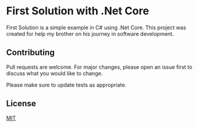 # First Solution with .Net Core

First Solution is a simple example in C# using .Net Core.
This project was created for help my brother on his journey in software development.


## Contributing
Pull requests are welcome. For major changes, please open an issue first to discuss what you would like to change.

Please make sure to update tests as appropriate.

## License
[MIT](https://choosealicense.com/licenses/mit/)